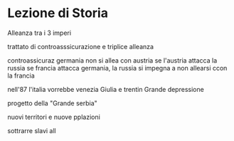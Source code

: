 # Lezione di Storia

Alleanza tra i 3 imperi

trattato di controasssicurazione e triplice alleanza

controassicuraz
germania non si allea con austria se l'austria attacca la russia
se francia attacca germania, la russia si impegna a non allearsi ccon la francia


nell'87 l'italia vorrebbe venezia Giulia e trentin
Grande depressione

progetto della "Grande serbia"

nuovi territori e nuove pplazioni

sottrarre slavi all
<!--stackedit_data:
eyJoaXN0b3J5IjpbODc3NDg0MTE0LC0xNDc5NDYyODYwLC0xMj
gyMDcyMzc3XX0=
-->